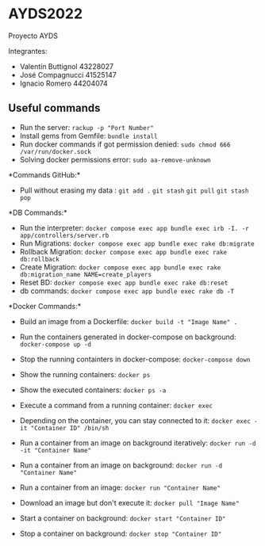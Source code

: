# AYDS2022

Proyecto AYDS

Integrantes:

* Valentín Buttignol 43228027
* José Compagnucci 41525147
* Ignacio Romero 44204074

## Useful commands

* Run the server: ```rackup -p "Port Number"```
* Install gems from Gemfile: ```bundle install```
* Run docker commands if got permission denied: ```sudo chmod 666 /var/run/docker.sock```
* Solving docker permissions error: ```sudo aa-remove-unknown```

\*Commands GitHub:\*

* Pull without erasing my data : ```git add .``` ```git stash``` ```git pull``` ```git stash pop```

\*DB Commands:\*

* Run the interpreter: ```docker compose exec app bundle exec irb -I. -r app/controllers/server.rb```
* Run Migrations: ```docker compose exec app bundle exec rake db:migrate```
* Rollback Migration: ```docker compose exec app bundle exec rake db:rollback```
* Create Migration: ```docker compose exec app bundle exec rake db:migration_name NAME=create_players```
* Reset BD: ```docker compose exec app bundle exec rake db:reset```
* db commands: ```docker compose exec app bundle exec rake db -T```

\*Docker Commands:\*

* Build an image from a Dockerfile: ```docker build -t "Image Name" .```
* Run the containers generated in docker-compose on background: ```docker-compose up -d```
* Stop the running containters in docker-compose: ```docker-compose down```
* Show the running containers: ```docker ps```
* Show the executed containers: ```docker ps -a```
* Execute a command from a running container: ```docker exec```

* Depending on the container, you can stay connected to it: ```docker exec -it "Container ID" /bin/sh```

* Run a container from an image on background iteratively: ```docker run -d -it "Container Name"```

* Run a container from an image on background: ```docker run -d "Container Name"```
* Run a container from an image: ```docker run "Container Name"```
* Download an image but don't execute it: ```docker pull "Image Name"```
* Start a container on background: ```docker start "Container ID"```
* Stop a container on background: ```docker stop "Container ID"```
